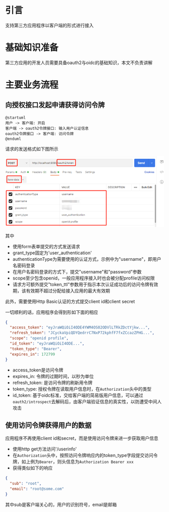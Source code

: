 # 引言

支持第三方应用程序以客户端的形式进行接入

# 基础知识准备

第三方应用的开发人员需要具备oauth2与oidc的基础知识，本文不负责讲解

# 主要业务流程

## 向授权接口发起申请获得访问令牌

```plantuml
@startuml
用户 -> 客户端: 开启
客户端 -> oauth2令牌接口: 输入用户认证信息
oauth2令牌接口 -> 客户端: 访问令牌
@enduml
```

请求的发送格式如下图所示

![应用接入.png](media/应用接入.png)

其中

* 使用form表单提交的方式发送请求
* grant_type固定为'user_authentication'
* authenticationType为需要使用的认证方式，示例中为"username"，即用户名密码登录
* 在用户名密码登录的方式下，提交"username"和"password"参数
* scope至少包含openid，一般应用程序接入时也会被分配profile访问权限
* 请求方可额外提交"token_ttl"参数用于指示本次认证成功后的访问令牌有效期，该有效期不超过分配给接入应用的最大有效期

此外，需要使用Http Basic认证的方式提交client id和client secret

一切顺利的话，应用程序会得到形如下面的相应

```json
{
  "access_token": "eyJraWQiOiI4ODE4YWM4OS02ODVlLTRkZDctYjkw...",
  "refresh_token": "JCyckaVpiQDYQedrrC7NxP72kphfF7fxZCcazZPHG...",
  "scope": "openid profile",
  "id_token": "eyJraWQiOiI4ODE...",
  "token_type": "Bearer",
  "expires_in": 172799
}
```

* access_token是访问令牌
* expires_in: 令牌的过期时间，以秒为单位
* refresh_token: 是访问令牌的刷新用令牌
* token_type: 授权令牌在读取用户信息时，在`Authorization`头中的类型
* id_token: 基于oidc标准，交给客户端的简易版用户信息，可以通过`oauth2/introspect`去解码后，由客户端验证信息的真实性，以防遭受中间人攻击

## 使用访问令牌获得用户的数据

应用程序不再使用client id和secret，而是使用访问令牌来进一步获取用户信息

* 使用http get方法访问'/userinfo'
* 在`Authorization`头中，按照访问令牌响应内的token_type字段提交访问令牌，如上例为`Bearer`，则头信息为`Authorization Bearer xxx`
* 获得类似如下的响应

```json
{
  "sub": "root",
  "email": "root@some.com"
}
```

其中sub是客户端关心的，用户的识别符号，email是邮箱




